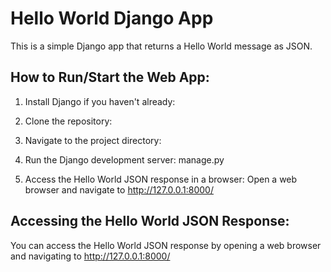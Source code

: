 # Hello World Django App

This is a simple Django app that returns a Hello World message as JSON.

## How to Run/Start the Web App:

1. Install Django if you haven't already:

2. Clone the repository:


3. Navigate to the project directory:

4. Run the Django development server: manage.py

5. Access the Hello World JSON response in a browser:
Open a web browser and navigate to http://127.0.0.1:8000/

## Accessing the Hello World JSON Response:

You can access the Hello World JSON response by opening a web browser and navigating to http://127.0.0.1:8000/

